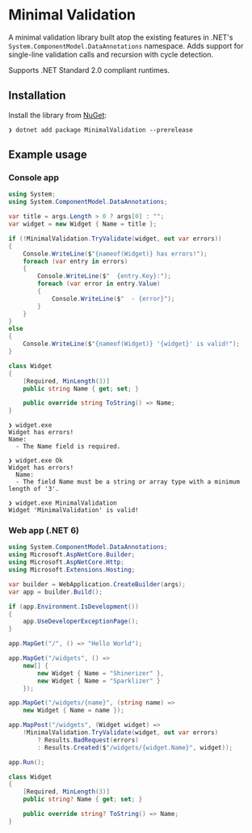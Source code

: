 # Minimal Validation
A minimal validation library built atop the existing features in .NET's `System.ComponentModel.DataAnnotations` namespace. Adds support for single-line validation calls and recursion with cycle detection.

Supports .NET Standard 2.0 compliant runtimes.

## Installation
Install the library from [NuGet](https://www.nuget.org/packages/MinimalValidation):
``` console
❯ dotnet add package MinimalValidation --prerelease
```

## Example usage

### Console app
```csharp
using System;
using System.ComponentModel.DataAnnotations;

var title = args.Length > 0 ? args[0] : "";
var widget = new Widget { Name = title };

if (!MinimalValidation.TryValidate(widget, out var errors))
{
    Console.WriteLine($"{nameof(Widget)} has errors!");
    foreach (var entry in errors)
    {
        Console.WriteLine($"  {entry.Key}:");
        foreach (var error in entry.Value)
        {
            Console.WriteLine($"  - {error}");
        }
    }
}
else
{
    Console.WriteLine($"{nameof(Widget)} '{widget}' is valid!");
}

class Widget
{
    [Required, MinLength(3)]
    public string Name { get; set; }

    public override string ToString() => Name;
}
```
``` console
❯ widget.exe
Widget has errors!
Name:
  - The Name field is required.

❯ widget.exe Ok
Widget has errors!
  Name:
  - The field Name must be a string or array type with a minimum length of '3'.

❯ widget.exe MinimalValidation
Widget 'MinimalValidation' is valid!
```

### Web app (.NET 6)
```csharp
using System.ComponentModel.DataAnnotations;
using Microsoft.AspNetCore.Builder;
using Microsoft.AspNetCore.Http;
using Microsoft.Extensions.Hosting;

var builder = WebApplication.CreateBuilder(args);
var app = builder.Build();

if (app.Environment.IsDevelopment())
{
    app.UseDeveloperExceptionPage();
}

app.MapGet("/", () => "Hello World");

app.MapGet("/widgets", () =>
    new[] {
        new Widget { Name = "Shinerizer" },
        new Widget { Name = "Sparklizer" }
    });

app.MapGet("/widgets/{name}", (string name) =>
    new Widget { Name = name });

app.MapPost("/widgets", (Widget widget) =>
    !MinimalValidation.TryValidate(widget, out var errors)
        ? Results.BadRequest(errors)
        : Results.Created($"/widgets/{widget.Name}", widget));

app.Run();

class Widget
{
    [Required, MinLength(3)]
    public string? Name { get; set; }

    public override string? ToString() => Name;
}
```
